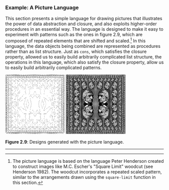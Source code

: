 ### Example: A Picture Language

This section presents a simple language for drawing pictures that illustrates the power of data abstraction and closure, and also exploits higher-order procedures in an essential way. The language is designed to make it easy to experiment with patterns such as the ones in figure 2.9, which are composed of repeated elements that are shifted and scaled.[^1] In this language, the data objects being combined are represented as procedures rather than as list structure. Just as ``cons``, which satisfies the closure property, allowed us to easily build arbitrarily complicated list structure, the operations in this language, which also satisfy the closure property, allow us to easily build arbitrarily complicated patterns.

<a name="figure-2-9"></a>
![picture language example 1](images/ch2-Z-G-24.png)
![picture language example 2](images/ch2-Z-G-25.png)

**Figure 2.9**:  Designs generated with the picture language.

----

[^1]: The picture language is based on the language Peter Henderson created to construct images like M.C. Escher's "Square Limit" woodcut (see Henderson 1982). The woodcut incorporates a repeated scaled pattern, similar to the arrangements drawn using the ``square-limit`` function in this section.

